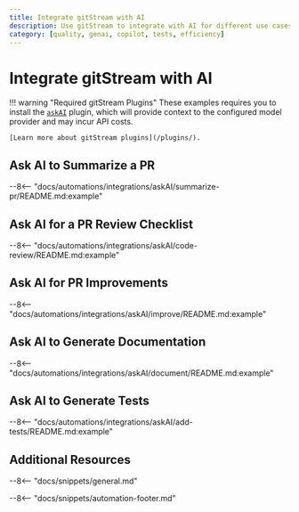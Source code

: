 ```yaml
---
title: Integrate gitStream with AI
description: Use gitStream to integrate with AI for different use cases.
category: [quality, genai, copilot, tests, efficiency]
---
```

# Integrate gitStream with AI

<!-- --8<-- [start:examples]-->
!!! warning "Required gitStream Plugins"
    These examples requires you to install the [`askAI`](/filter-function-plugins/#askai) plugin, which will provide context to the configured model provider and may incur API costs.

    [Learn more about gitStream plugins](/plugins/).

## Ask AI to Summarize a PR

--8<-- "docs/automations/integrations/askAI/summarize-pr/README.md:example"

## Ask AI for a PR Review Checklist

--8<-- "docs/automations/integrations/askAI/code-review/README.md:example"

## Ask AI for PR Improvements

--8<-- "docs/automations/integrations/askAI/improve/README.md:example"

## Ask AI to Generate Documentation

--8<-- "docs/automations/integrations/askAI/document/README.md:example"

## Ask AI to Generate Tests

--8<-- "docs/automations/integrations/askAI/add-tests/README.md:example"
<!-- --8<-- [end:examples]-->

## Additional Resources

--8<-- "docs/snippets/general.md"

--8<-- "docs/snippets/automation-footer.md"
